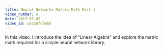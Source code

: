 ```yaml
---
title: Neural Networks Matrix Math Part 1
video_number: 6
date: 2017-07-02
video_id: uSzGdfdOoG8
---
```

In this video, I introduce the idea of "Linear Algebra" and explore the matrix math required for a simple neural network library.
